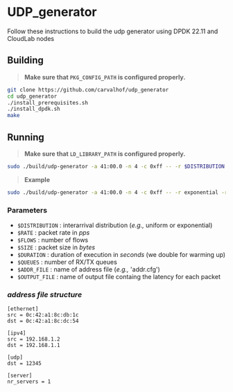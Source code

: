 # UDP_generator

Follow these instructions to build the udp generator using DPDK 22.11 and CloudLab nodes

## Building

> **Make sure that `PKG_CONFIG_PATH` is configured properly.**

```bash
git clone https://github.com/carvalhof/udp_generator
cd udp_generator
./install_prerequisites.sh
./install_dpdk.sh
make
```

## Running

> **Make sure that `LD_LIBRARY_PATH` is configured properly.**

```bash
sudo ./build/udp-generator -a 41:00.0 -n 4 -c 0xff -- -r $DISTRIBUTION -r $RATE -f $FLOWS -s $SIZE -t $DURATION -q $QUEUES -c $ADDR_FILE -o $OUTPUT_FILE
```

> **Example**

```bash
sudo ./build/udp-generator -a 41:00.0 -n 4 -c 0xff -- -r exponential -r 100000 -f 1 -s 128 -t 10 -q 1 -c addr.cfg -o output.dat
```

### Parameters

- `$DISTRIBUTION` : interarrival distribution (_e.g.,_ uniform or exponential)
- `$RATE` : packet rate in _pps_
- `$FLOWS` : number of flows
- `$SIZE` : packet size in _bytes_
- `$DURATION` : duration of execution in _seconds_ (we double for warming up)
- `$QUEUES` : number of RX/TX queues
- `$ADDR_FILE` : name of address file (_e.g.,_ 'addr.cfg')
- `$OUTPUT_FILE` : name of output file containg the latency for each packet


### _address file structure_

```
[ethernet]
src = 0c:42:a1:8c:db:1c
dst = 0c:42:a1:8c:dc:54

[ipv4]
src = 192.168.1.2
dst = 192.168.1.1

[udp]
dst = 12345

[server]
nr_servers = 1
```
